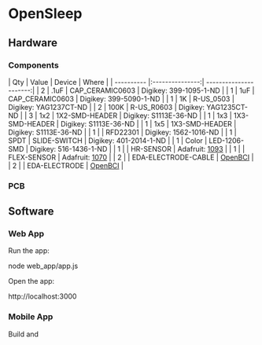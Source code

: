 # OpenSleep

## Hardware

### Components
| Qty | Value | Device  | Where |
| ---------- |:---------------:| ----------------------:|
|  2  | .1uF  | CAP_CERAMIC0603 | Digikey: 399-1095-1-ND |
|  1  |  1uF  | CAP_CERAMIC0603 | Digikey: 399-5090-1-ND | 
|  1  |  1K   | R-US_0503       | Digikey: YAG1237CT-ND  | 
|  2  | 100K  | R-US_R0603      | Digikey: YAG1235CT-ND  |
|  3  |  1x2  | 1X2-SMD-HEADER  | Digikey: S1113E-36-ND  |
|  1  |  1x3  | 1X3-SMD-HEADER  | Digikey: S1113E-36-ND  |
|  1  |  1x5  | 1X3-SMD-HEADER  | Digikey: S1113E-36-ND  |
|  1  |       | RFD22301        | Digikey: 1562-1016-ND  |
|  1  | SPDT  | SLIDE-SWITCH    | Digikey: 401-2014-1-ND |
|  1  | Color | LED-1206-SMD    | Digikey: 516-1436-1-ND |
|  1  |       | HR-SENSOR       | Adafruit: [1093](https://www.adafruit.com/product/1093) |
|  1  |       | FLEX-SENSOR     | Adafruit: [1070](https://www.adafruit.com/product/1070) |
|  2  |       | EDA-ELECTRODE-CABLE | [OpenBCI](https://shop.openbci.com/collections/frontpage/products/emg-ecg-snap-electrode-cables?variant=32372786958) |
| 2   |       | EDA-ELECTRODE   | [OpenBCI](https://shop.openbci.com/collections/frontpage/products/skintact-f301-pediatric-foam-solid-gel-electrodes-30-pack?variant=29467659395) |

### PCB

## Software

### Web App

Run the app:

  node web_app/app.js

Open the app:

  http://localhost:3000

### Mobile App

Build and



